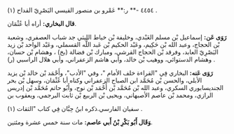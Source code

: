 ٤٤٥٤ -** ر:** عَمْرو بن منصور القيسي البَصْرِيّ القداح (١) .

**قال البخاري:** أراه أبا عُثْمَان.

**رَوَى عَن:** إسماعيل بْن مسلم العَبْدي، وخليفة بْن خياط الليثي جد شباب العصفري، وشعبة بْن الحجاج، وعبد الله بْن حَكِيم، وعَبْد الحكيم بْن عَبد اللَّه القسملي، وعَبْد الواحد بْن زيد البَصْرِيّ العابد، وفرقد بْن الحجاج القرشي، ومبارك بْن فضالة (بخ) ، وهشام بْن حسان، وهشام الدستوائي، ووهيب بْن خالد، وأبي هاشم الزعفراني، وأبي هلال الراسبي (ر) .

**رَوَى عَنه:** البخاري فِي "القراءة خلف الأمام "، وفي "الأدب"، وأَحْمَد بْن خالد بْن يزيد الأبلي، والحسن بْن مُحَمَّد ابن الصباح الزعفراني وكناه أبا عُثْمَان، وسهل بْن بحر الجنديسابوري السكري، وعبد الله بْن مُحَمَّد بْن أَحْمَد بْن نوح، وأَبُو حاتم مُحَمَّد بْن إدريس الرازي، ومحمد بْن عاصم الأصبهاني، ويحيى بْن الربيع بْن ثابت البرجمي، ويعقوب بن

سفيان الفارسي.ذكره ابنُ حِبَّان فِي كتاب "الثقات (١) .

**وَقَال أَبُو بَكْرِ بْنُ أَبي عاصم:** مات سنة خمس عشرة ومئتين.